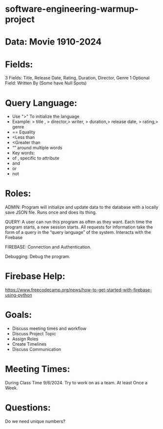 # software-engineering-warmup-project
# Data: Movie 1910-2024
# Fields: 
3 Fields: Title, Release Date, Rating, Duration, Director, Genre 
1 Optional Field:  Written By (Some have Null Spots) 

# Query Language: 
- Use ">" To initialize the language
- Example: > title , > director,> writer, > duration,> release date, > rating,> genre 
- == Equality 
- <Less than
- <Greater than
- “”  around multiple words 
- Key words:
- of , specific to attribute 
- and 
- or 
- not

 # Roles:

ADMIN: Program will initialize and update data to the database with a locally save JSON file. Runs once and does its thing. 

QUERY: A user can run this program as often as they want. Each time the program starts, a new
session starts. All requests for information take the form of a query in the “query language” of the system. Interacts with the Firebase 

FIREBASE: Connection and Authentication. 

Debugging: Debug the program.


# Firebase Help:
https://www.freecodecamp.org/news/how-to-get-started-with-firebase-using-python
 
 # Goals:
  
- Discuss meeting times and workflow
-	Discuss Project Topic
-	Assign Roles
-	Create Timelines
-	Discuss Communication

# Meeting Times:

During Class Time  9/6/2024.
Try to work on as a team. 
At least Once a Week.

# Questions:

Do we need unique numbers?

